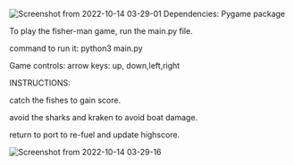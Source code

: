 ![Screenshot from 2022-10-14 03-29-01](https://user-images.githubusercontent.com/20890105/195718834-31a33595-e8cf-4e77-8906-3091133182ab.png)
Dependencies: Pygame package



To play the fisher-man game, run the main.py file.

command to run it:
python3 main.py

Game controls:
arrow keys: up, down,left,right



INSTRUCTIONS:

catch the fishes to gain score.

avoid the sharks and kraken to avoid boat damage.

return to port to re-fuel and update highscore.


![Screenshot from 2022-10-14 03-29-16](https://user-images.githubusercontent.com/20890105/195718914-95591250-b9d1-4234-998a-0da0f0a663ac.png)

